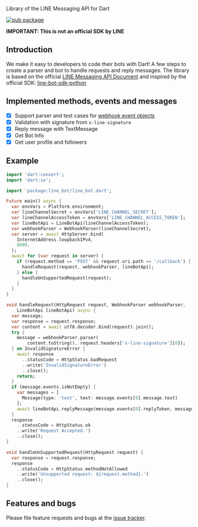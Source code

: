 Library of the LINE Messaging API for Dart 

[![pub package](https://img.shields.io/pub/v/line_bot.svg?style=flat&color=brightgreen)](https://pub.dev/packages/line_bot)

**IMPORTANT: This is not an official SDK by LINE**

## Introduction

We make it easy to developers to code their bots with Dart! A few steps to create a parser and bot to handle requests and reply messages. 
The library is based on the official [LINE Messaging API Document][line_messaging_api] and inspired by the official SDK: [line-bot-sdk-python][line_bot_sdk_python] 

[line_messaging_api]: https://developers.line.biz/en/reference/messaging-api
[line_bot_sdk_python]: https://github.com/line/line-bot-sdk-python

## Implemented methods, events and messages

- [x] Support parser and test cases for [webhook event objects][webhook_event_objects]
- [x] Validation with signature from `x-line-signature`
- [x] Reply message with TextMessage
- [x] Get Bot Info
- [x] Get user profile and followers

[webhook_event_objects]: https://developers.line.biz/en/reference/messaging-api/#webhook-event-objects

## Example

```dart
import 'dart:convert';
import 'dart:io';

import 'package:line_bot/line_bot.dart';

Future main() async {
  var envVars = Platform.environment;
  var lineChannelSecret = envVars['LINE_CHANNEL_SECRET'];
  var lineChannelAccessToken = envVars['LINE_CHANNEL_ACCESS_TOKEN'];
  var lineBotApi = LineBotApi(lineChannelAccessToken);
  var webhookParser = WebhookParser(lineChannelSecret);
  var server = await HttpServer.bind(
    InternetAddress.loopbackIPv4,
    8080,
  );
  await for (var request in server) {
    if (request.method == 'POST' && request.uri.path == '/callback') {
      handleRequest(request, webhookParser, lineBotApi);
    } else {
      handleUnSupportedRequest(request);
    }
  }
}

void handleRequest(HttpRequest request, WebhookParser webhookParser,
    LineBotApi lineBotApi) async {
  var message;
  var response = request.response;
  var content = await utf8.decoder.bind(request).join();
  try {
    message = webhookParser.parser(
        content.toString(), request.headers['x-line-signature'][0]);
  } on InvalidSignatureError {
    await response
      ..statusCode = HttpStatus.badRequest
      ..write('InvalidSignatureError')
      ..close();
    return;
  }
  if (message.events.isNotEmpty) {
    var messages = [
      Message(type: 'text', text: message.events[0].message.text)
    ];
    await lineBotApi.replyMessage(message.events[0].replyToken, messages);
  }
  response
    ..statusCode = HttpStatus.ok
    ..write('Request Accepted.')
    ..close();
}

void handleUnSupportedRequest(HttpRequest request) {
  var response = request.response;
  response
    ..statusCode = HttpStatus.methodNotAllowed
    ..write('Unsupported request: ${request.method}.')
    ..close();
}
```

## Features and bugs

Please file feature requests and bugs at the [issue tracker][issue_tracker].

[issue_tracker]: https://github.com/cychiang/line-bot-sdk-dart/issues
